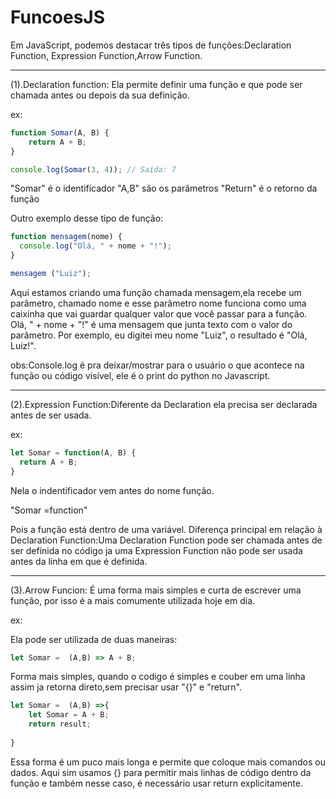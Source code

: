 # FuncoesJS
Em JavaScript, podemos destacar três tipos de funçôes:Declaration Function, Expression Function,Arrow Function.

----------------------------------------------
(1).Declaration function: Ela permite definir uma função e que pode ser chamada antes ou depois da sua definição.


  ex: 
```js
function Somar(A, B) {
    return A + B;
}

console.log(Somar(3, 4)); // Saída: 7

```
"Somar" é o identificador 
"A,B" são os parâmetros
"Return" é o retorno da função

Outro exemplo desse tipo de função:
```js
function mensagem(nome) {
  console.log("Olá, " + nome + "!");
}

mensagem ("Luiz");
```

Aqui estamos criando uma função chamada mensagem,ela recebe um parâmetro, chamado nome e esse parâmetro nome funciona como uma caixinha que vai guardar qualquer valor que você passar para a função.
Olá, " + nome + "!" é uma mensagem que junta texto com o valor do parâmetro.
Por exemplo, eu digitei meu nome "Luiz", o resultado é "Olá, Luiz!".

obs:Console.log é pra deixar/mostrar para o usuário o que acontece na função ou código visível, ele é o print do python no Javascript.

----------------------------------------------
(2).Expression Function:Diferente da Declaration ela precisa ser declarada antes de ser usada.

  ex: 
```js
let Somar = function(A, B) {
  return A + B;
}
```                  
Nela o indentificador vem antes do nome função.

"Somar =function"

Pois a função está dentro de uma variável.
Diferença principal em relação à Declaration Function:Uma Declaration Function pode ser chamada antes de ser definida no código ja uma Expression Function não pode ser usada antes da linha em que é definida.

----------------------------------------------
(3).Arrow Funcion: É uma forma mais simples e curta de escrever uma função, por isso é a mais comumente utilizada hoje em dia.

  ex: 

Ela pode ser utilizada de duas maneiras:

```js
let Somar =  (A,B) => A + B;
```
Forma mais simples, quando o codigo é simples e couber em uma linha assim ja retorna direto,sem precisar usar "{}" e "return".
```js
let Somar =  (A,B) =>{
    let Somar = A + B;
    return result;
    
}
```
Essa forma é um puco mais longa e permite que coloque mais comandos ou dados.
Aqui sim usamos {} para permitir mais linhas de código dentro da função e também nesse caso, é necessário usar return explicitamente.

